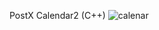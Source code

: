 PostX Calendar2 (C++)
![calenar](https://user-images.githubusercontent.com/29865797/62000656-fa4ea180-b0e4-11e9-9e69-f0f82f51d095.png)
